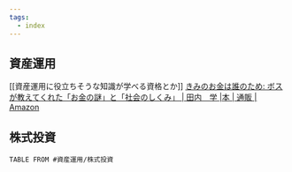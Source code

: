 ```yaml
---
tags:
  - index
---
```


## 資産運用
[[資産運用に役立ちそうな知識が学べる資格とか]] 
[きみのお金は誰のため: ボスが教えてくれた「お金の謎」と「社会のしくみ」 | 田内　学 |本 | 通販 | Amazon](https://www.amazon.co.jp/dp/4492047352/?tag=asdfghj09-22)

## 株式投資
```dataview
TABLE FROM #資産運用/株式投資 
```

